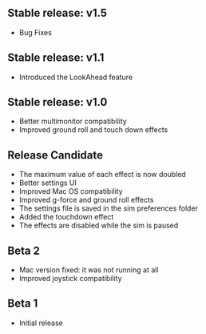 Stable release: v1.5
--------------------
- Bug Fixes

Stable release: v1.1
--------------------
- Introduced the LookAhead feature

Stable release: v1.0
--------------------
- Better multimonitor compatibility
- Improved ground roll and touch down effects

Release Candidate
-----------------
- The maximum value of each effect is now doubled
- Better settings UI
- Improved Mac OS compatibility
- Improved g-force and ground roll effects
- The settings file is saved in the sim preferences folder
- Added the touchdown effect
- The effects are disabled while the sim is paused

Beta 2
------
- Mac version fixed: it was not running at all
- Improved joystick compatibility

Beta 1
------
- Initial release
